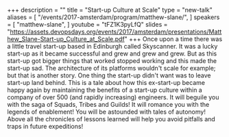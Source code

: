 +++
description = ""
title = "Start-up Culture at Scale"
type = "new-talk"
aliases = [
        "/events/2017-amsterdam/program/matthew-slane/",
]
speakers = [
        "matthew-slane",
]
youtube = "tFZ1K3pyLfQ"
slides = "https://assets.devopsdays.org/events/2017/amsterdam/presentations/Matthew_Slane-Start-up_Culture_at_Scale.pdf"
+++
Once upon a time there was a little travel start-up based in Edinburgh called Skyscanner. It was a lucky start-up as it became successful and grew and grew and grew. But as this start-up got bigger things that worked stopped working and this made the start-up sad. The architecture of its platforms wouldn't scale for example; but that is another story. One thing the start-up didn't want was to leave start-up land behind. This is a tale about how this ex-start-up became happy again by maintaining the benefits of a start-up culture within a company of over 500 (and rapidly increasing) engineers. It will beguile you with the saga of Squads, Tribes and Guilds! It will romance you with the legends of enablement! You will be astounded with tales of autonomy! Above all the chronicles of lessons learned will help you avoid pitfalls and traps in future expeditions!